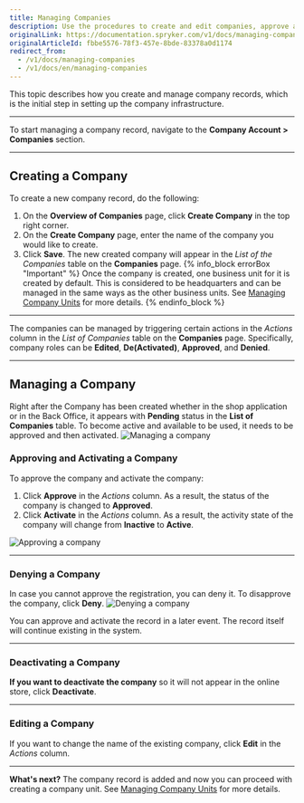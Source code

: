 ```yaml
---
title: Managing Companies
description: Use the procedures to create and edit companies, approve and activate/deactivate a company, and/or deny a company in the Back Office.
originalLink: https://documentation.spryker.com/v1/docs/managing-companies
originalArticleId: fbbe5576-78f3-457e-8bde-83378a0d1174
redirect_from:
  - /v1/docs/managing-companies
  - /v1/docs/en/managing-companies
---
```


This topic describes how you create and manage company records, which is the initial step in setting up the company infrastructure.
***
To start managing a company record, navigate to the **Company Account > Companies** section.
***
## Creating a Company
To create a new company record, do the following:
1. On the **Overview of Companies** page, click **Create Company** in the top right corner.
2. On the **Create Company** page, enter the name of the company you would like to create.
3. Click **Save**.
    The new created company will appear in the _List of the Companies_ table on the **Companies** page.
{% info_block errorBox "Important" %}
Once the company is created, one business unit for it is created by default. This is considered to be headquarters and can be managed in the same ways as the other business units. See [Managing Company Units](/docs/scos/user/user-guides/{{page.version}}/back-office-user-guide/customer/company-account/managing-company-units.html) for more details.
{% endinfo_block %}
***
The companies can be managed by triggering certain actions in the _Actions_ column in the _List of Companies_ table on the **Companies** page.
Specifically, company roles can be **Edited**, **De(Activated)**, **Approved**, and **Denied**.
***
## Managing a Company

Right after the Company has been created whether in the shop application or in the Back Office, it appears with **Pending** status in the **List of Companies** table. To become active and available to be used, it needs to be approved and then activated.
![Managing a company](https://spryker.s3.eu-central-1.amazonaws.com/docs/User+Guides/Back+Office+User+Guides/Company+Account/Managing+Companies/managing-company.png)

### Approving and Activating a Company
To approve the company and activate the company:
1. Click **Approve** in the _Actions_ column.
    As a result, the status of the company is changed to **Approved**.
2. Click **Activate** in the _Actions_ column. As a result, the activity state of the company will change from **Inactive** to **Active**.

![Approving a company](https://spryker.s3.eu-central-1.amazonaws.com/docs/User+Guides/Back+Office+User+Guides/Company+Account/Managing+Companies/activating-company.png)
***
### Denying a Company
In case you cannot approve the registration, you can deny it.
To disapprove the company, click **Deny**.
![Denying a company](https://spryker.s3.eu-central-1.amazonaws.com/docs/User+Guides/Back+Office+User+Guides/Company+Account/Managing+Companies/denying-company.png)

You can approve and activate the record in a later event. The record itself will continue existing in the system.
***
### Deactivating a Company
**If you want to deactivate the company** so it will not appear in the online store, click **Deactivate**.
***
### Editing a Company
If you want to change the name of the existing company, click **Edit** in the _Actions_ column.
***
**What's next?**
The company record is added and now you can proceed with creating a company unit. See [Managing Company Units](/docs/scos/user/user-guides/{{page.version}}/back-office-user-guide/customer/company-account/managing-company-units.html) for more details.
